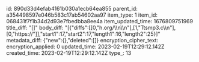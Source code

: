 id: 890d33d4efab4161b030a1ecb64ea855
parent_id: a354498597e046b583c17ab54602aa97
item_type: 1
item_id: 068431f7f1b34d2d93e7fbedbba8ee4a
item_updated_time: 1676809751969
title_diff: "[]"
body_diff: "[{\"diffs\":[[0,\"h.org/\\\n\\\n\"],[1,\"Ttsmp3.c\\\n\"],[0,\"https://\"]],\"start1\":17,\"start2\":17,\"length1\":16,\"length2\":25}]"
metadata_diff: {"new":{},"deleted":[]}
encryption_cipher_text: 
encryption_applied: 0
updated_time: 2023-02-19T12:29:12.142Z
created_time: 2023-02-19T12:29:12.142Z
type_: 13